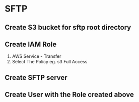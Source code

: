 # SFTP
## Create S3 bucket for sftp root directory
## Create IAM Role
1. AWS Service - Transfer
2. Select The Policy eg. s3 Full Access
## Create SFTP server
## Create User with the Role created above
